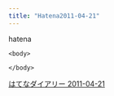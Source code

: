 ```yaml
---
title: "Hatena2011-04-21"
---
```


hatena

```
<body>

</body>
```


[はてなダイアリー 2011-04-21](https://nishiohirokazu.hatenadiary.org/archive/2011/04/21)